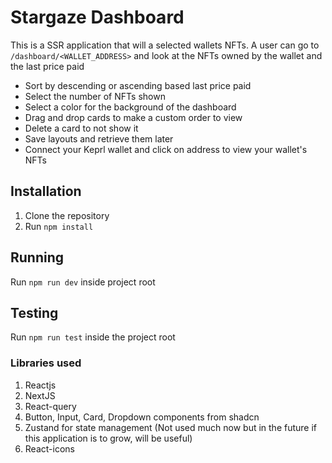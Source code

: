 # Stargaze Dashboard

This is a SSR application that will a selected wallets NFTs. A user can go to `/dashboard/<WALLET_ADDRESS>` and look at the NFTs owned by the wallet and the last price paid

- Sort by descending or ascending based last price paid
- Select the number of NFTs shown
- Select a color for the background of the dashboard
- Drag and drop cards to make a custom order to view
- Delete a card to not show it
- Save layouts and retrieve them later
- Connect your Keprl wallet and click on address to view your wallet's NFTs

## Installation

1. Clone the repository
2. Run `npm install`

## Running

Run `npm run dev` inside project root

## Testing

Run `npm run test` inside the project root

### Libraries used

1. Reactjs
2. NextJS
3. React-query
4. Button, Input, Card, Dropdown components from shadcn
5. Zustand for state management (Not used much now but in the future if this application is to grow, will be useful)
6. React-icons
